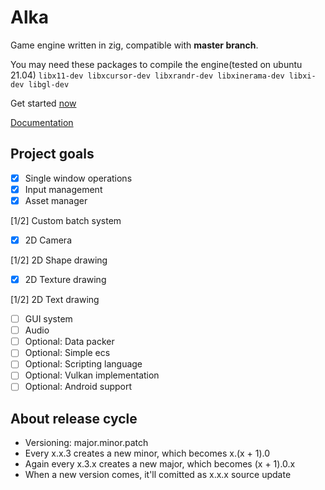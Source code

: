 # Alka
Game engine written in zig, compatible with **master branch**.

You may need these packages to compile the engine(tested on ubuntu 21.04)
`libx11-dev libxcursor-dev libxrandr-dev libxinerama-dev libxi-dev libgl-dev`

Get started [now](https://github.com/Kiakra/Alka/blob/master/get-started.md)

[Documentation]()

## Project goals
- [x] Single window operations
- [x] Input management
- [x] Asset manager

[1/2] Custom batch system 

- [x] 2D Camera

[1/2] 2D Shape drawing

- [x] 2D Texture drawing

[1/2] 2D Text drawing 

- [ ] GUI system
- [ ] Audio
- [ ] Optional: Data packer 
- [ ] Optional: Simple ecs
- [ ] Optional: Scripting language 
- [ ] Optional: Vulkan implementation
- [ ] Optional: Android support

## About release cycle
* Versioning: major.minor.patch
* Every x.x.3 creates a new minor, which becomes x.(x + 1).0
* Again every x.3.x creates a new major, which becomes (x + 1).0.x
* When a new version comes, it'll comitted as x.x.x source update
